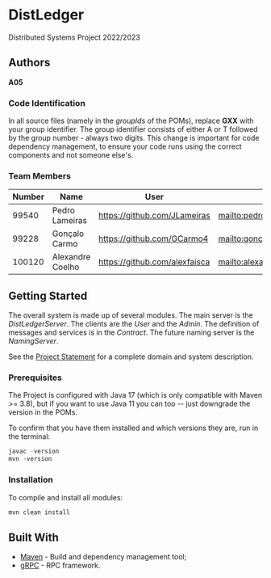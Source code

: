 # DistLedger

Distributed Systems Project 2022/2023

## Authors

**A05**

### Code Identification

In all source files (namely in the *groupId*s of the POMs), replace __GXX__ with your group identifier. The group
identifier consists of either A or T followed by the group number - always two digits. This change is important for 
code dependency management, to ensure your code runs using the correct components and not someone else's.

### Team Members

 
| Number | Name              | User                             | Email                                       |
|--------|-------------------|----------------------------------|---------------------------------------------|
| 99540  | Pedro Lameiras    | <https://github.com/JLameiras>   | <mailto:pedrolameiras@tecnico.ulisboa.pt>   |
| 99228  | Gonçalo Carmo       | <https://github.com/GCarmo4>     | <mailto:goncalo.n.carmo@tecnico.ulisboa.pt>             |
| 100120  | Alexandre Coelho     | <https://github.com/alexfaisca> | <mailto:alexandre.f.coelho@tecnico.ulisboa.pt>         |

## Getting Started

The overall system is made up of several modules. The main server is the _DistLedgerServer_. The clients are the _User_ 
and the _Admin_. The definition of messages and services is in the _Contract_. The future naming server
is the _NamingServer_.

See the [Project Statement](https://github.com/tecnico-distsys/DistLedger) for a complete domain and system description.

### Prerequisites

The Project is configured with Java 17 (which is only compatible with Maven >= 3.8), but if you want to use Java 11 you
can too -- just downgrade the version in the POMs.

To confirm that you have them installed and which versions they are, run in the terminal:

```s
javac -version
mvn -version
```

### Installation

To compile and install all modules:

```s
mvn clean install
```

## Built With

* [Maven](https://maven.apache.org/) - Build and dependency management tool;
* [gRPC](https://grpc.io/) - RPC framework.
